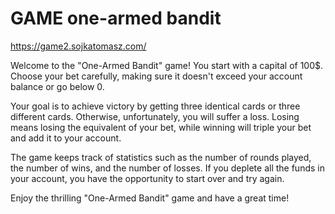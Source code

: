 # GAME one-armed bandit

https://game2.sojkatomasz.com/

Welcome to the "One-Armed Bandit" game! You start with a capital of 100$. Choose your bet carefully, making sure it doesn't exceed your account balance or go below 0.

Your goal is to achieve victory by getting three identical cards or three different cards. Otherwise, unfortunately, you will suffer a loss. Losing means losing the equivalent of your bet, while winning will triple your bet and add it to your account.

The game keeps track of statistics such as the number of rounds played, the number of wins, and the number of losses. If you deplete all the funds in your account, you have the opportunity to start over and try again.

Enjoy the thrilling "One-Armed Bandit" game and have a great time!